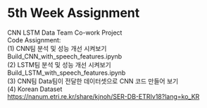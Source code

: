 # 5th Week Assignment
CNN LSTM Data Team Co-work Project <br/>
Code Assignment: <br/>
(1) CNN팀 분석 및 성능 개선 시켜보기  <br/>
Build_CNN_with_speech_features.ipynb <br/>
(2) LSTM팀 분석 및 성능 개선 시켜보기  <br/>
Build_LSTM_with_speech_features.ipynb <br/>
(3) CNN팀 Data팀이 전달한 데이터셋으로 CNN 코드 만들어 보기 <br/>
(4) Korean Dataset <br/>
https://nanum.etri.re.kr/share/kjnoh/SER-DB-ETRIv18?lang=ko_KR <br/>

